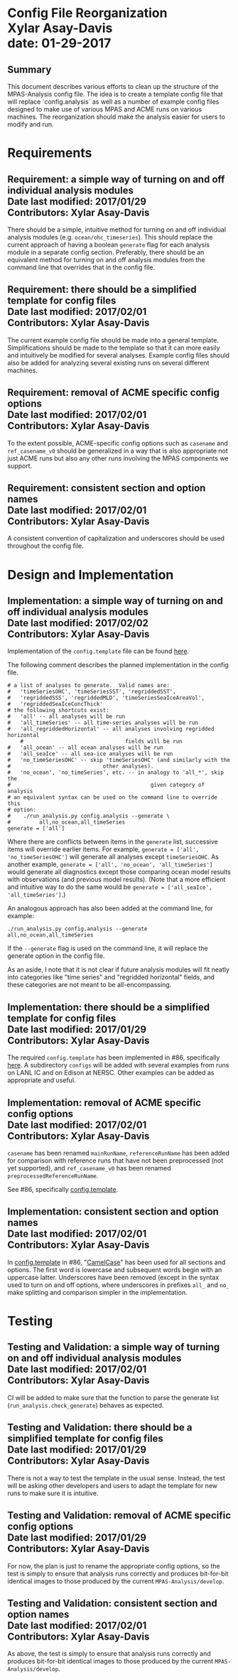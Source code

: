 <h1> Config File Reorganization <br>
Xylar Asay-Davis<br>
date: 01-29-2017<br>
</h1>
<h2> Summary </h2>
This document describes various efforts to clean up the structure of the MPAS-Analysis config file.  The idea is to create a template config file that will replace `config.analysis` as well as a number of example config files designed to make use of various MPAS and ACME runs on various machines.  The reorganization should make the analysis easier for users to modify and run.

<h1> Requirements </h1>

<h2> Requirement: a simple way of turning on and off individual analysis modules <br>
Date last modified: 2017/01/29 <br>
Contributors: Xylar Asay-Davis
</h2>

There should be a simple, intuitive method for turning on and off individual analysis modules (e.g. `ocean/ohc_timeseries`).  This should replace the current approach of having a boolean `generate` flag for each analysis module in a separate config section.  Preferably, there should be an equivalent method for turning on and off analysis modules from the command line that overrides that in the config file.

<h2> Requirement: there should be a simplified template for config files <br>
Date last modified: 2017/02/01 <br>
Contributors: Xylar Asay-Davis
</h2>

The current example config file should be made into a general template.  Simplifications should be made to the template so that it can more easily and intuitively be modified for several analyses.  Example config files should also be added for analyzing several existing runs on several different machines.

<h2> Requirement: removal of ACME specific config options <br>
Date last modified: 2017/02/01 <br>
Contributors: Xylar Asay-Davis
</h2>

To the extent possible, ACME-specific config options such as `casename` and `ref_casename_v0` should be generalized in a way that is also appropriate not just ACME runs but also any other runs involving the MPAS components we support.

<h2> Requirement: consistent section and option names <br>
Date last modified: 2017/02/01 <br>
Contributors: Xylar Asay-Davis
</h2>

A consistent convention of capitalization and underscores should be used throughout the config file.


<h1> Design and Implementation </h1>

<h2> Implementation: a simple way of turning on and off individual analysis modules <br>
Date last modified: 2017/02/02 <br>
Contributors: Xylar Asay-Davis
</h2>

Implementation of the `config.template` file can be found [here](https://github.com/xylar/MPAS-Analysis/blob/2ce570b44865364f2435144c1d929842c5f0b463/config.template).


The following comment describes the planned implementation in the config file.
```
# a list of analyses to generate.  Valid names are:
#   'timeSeriesOHC', 'timeSeriesSST', 'regriddedSST', 
#   'regriddedSSS', 'regriddedMLD', 'timeSeriesSeaIceAreaVol', 
#   'regriddedSeaIceConcThick'
# the following shortcuts exist:
#   'all' -- all analyses will be run
#   'all_timeSeries' -- all time-series analyses will be run
#   'all_regriddedHorizontal' -- all analyses involving regridded horizontal
    #                                fields will be run
#   'all_ocean' -- all ocean analyses will be run
#   'all_seaIce' -- all sea-ice analyses will be run
#   'no_timeSeriesOHC' -- skip 'timeSeriesOHC' (and similarly with the
#                             other analyses).
#   'no_ocean', 'no_timeSeries', etc. -- in analogy to 'all_*', skip the 
#                                            given category of analysis
# an equivalent syntax can be used on the command line to override this
# option:
#    ./run_analysis.py config.analysis --generate \
#         all,no_ocean,all_timeSeries
generate = ['all']
```
Where there are conflicts between items in the `generate` list, successive items will override earlier items.  For example, `generate = ['all', 'no_timeSeriesOHC']` will generate all analyses except `timeSeriesOHC`.  As another example, `generate = ['all', 'no_ocean', 'all_timeSeries']` would generate all diagnostics except those comparing ocean model results with observations (and previous model results).  (Note that a more efficient and intuitive way to do the same would be `generate = ['all_seaIce', 'all_timeSeries']`.)

An analogous approach has also been added at the command line, for example:
```
./run_analysis.py config.analysis --generate all,no_ocean,all_timeSeries
```
If the `--generate` flag is used on the command line, it will replace the generate option in the config file.

As an aside, I note that it is not clear if future analysis modules will fit neatly into categories like "time series" and "regridded horizontal" fields, and these categories are not meant to be all-encompassing.

<h2> Implementation: there should be a simplified template for config files <br>
Date last modified: 2017/01/29 <br>
Contributors: Xylar Asay-Davis
</h2>

The required `config.template` has been implemented in #86, specifically [here](https://github.com/xylar/MPAS-Analysis/blob/2ce570b44865364f2435144c1d929842c5f0b463/config.template).  A subdirectory `configs` will be added with several examples from runs on LANL IC and on Edison at NERSC.  Other examples can be added as appropriate and useful.

<h2> Implementation: removal of ACME specific config options <br>
Date last modified: 2017/02/01 <br>
Contributors: Xylar Asay-Davis
</h2>

`casename` has been renamed `mainRunName`, `referenceRunName` has been added for comparison with reference runs that have not been preprocessed (not yet supported), and `ref_casename_v0` has been renamed `preprocessedReferenceRunName`.

See #86, specifically [config.template](https://github.com/xylar/MPAS-Analysis/blob/2ce570b44865364f2435144c1d929842c5f0b463/config.template).

<h2> Implementation: consistent section and option names <br>
Date last modified: 2017/02/01 <br>
Contributors: Xylar Asay-Davis
</h2>

In [config.template](https://github.com/xylar/MPAS-Analysis/blob/2ce570b44865364f2435144c1d929842c5f0b463/config.template) in #86, "[CamelCase](https://en.wikipedia.org/wiki/Camel_case)" has been used for all sections and options.  The first word is lowercase and subsequent words begin with an uppercase latter.  Underscores have been removed (except in the syntax used to turn on and off options, where underscores in prefixes `all_` and `no_` make splitting and comparison simpler in the implementation.


<h1> Testing </h1>

<h2> Testing and Validation: a simple way of turning on and off individual analysis modules <br>
Date last modified: 2017/02/01 <br>
Contributors: Xylar Asay-Davis
</h2>

CI will be added to make sure that the function to parse the generate list (`run_analysis.check_generate`) behaves as expected.

<h2> Testing and Validation: there should be a simplified template for config files <br>
Date last modified: 2017/01/29 <br>
Contributors: Xylar Asay-Davis
</h2>

There is not a way to test the template in the usual sense.  Instead, the test will be asking other developers and users to adapt the template for new runs to make sure it is intuitive.

<h2> Testing and Validation: removal of ACME specific config options <br>
Date last modified: 2017/01/29 <br>
Contributors: Xylar Asay-Davis
</h2>

For now, the plan is just to rename the appropriate config options, so the test is simply to ensure that analysis runs correctly and produces bit-for-bit identical images to those produced by the current `MPAS-Analysis/develop`.


<h2> Testing and Validation: consistent section and option names <br>
Date last modified: 2017/02/01 <br>
Contributors: Xylar Asay-Davis
</h2>

As above, the test is simply to ensure that analysis runs correctly and produces bit-for-bit identical images to those produced by the current `MPAS-Analysis/develop`.


